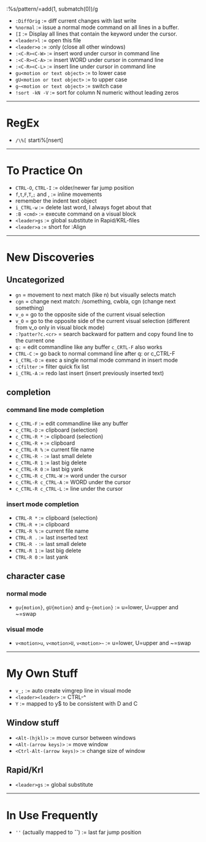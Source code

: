 :%s/pattern/\=add(1, submatch(0))/g
* `:DiffOrig` := diff current changes with last write
* `%normal` := issue a normal mode command on all lines in a buffer.
* `[I` := Display all lines that contain the keyword under the cursor.
* `<leader>l` := open this file  
* `<leader>o` := :only (close all other windows)
* `:<C-R><C-W>` := insert word under cursor in command line <cword>
* `:<C-R><C-A>` := insert WORD under cursor in command line <cWORD>
* `:<C-R><C-L>` := insert line under cursor in command line
* `gu<motion or text object>` := to lower case
* `gU<motion or text object>` := to upper case
* `g~<motion or text object>` := switch case
* `!sort -kN -V` := sort for column N numeric without leading zeros
  
------------------------------------------------------------------------------
# RegEx
* `/\%[` starti\%[nsert] 
  
------------------------------------------------------------------------------
# To Practice On
* `CTRL-O`, `CTRL-I` := older/newer far jump position
* `f`,`t`,`F`,`T`,`;` and , := inline movements  
* remember the indent text object
* `i_CTRL-w` := delete last word, I always foget about that
* `:B <cmd>` := execute command on a visual block
* `<leader>gs` := global substitute in Rapid/KRL-files
* `<leader>a` := short for :Align
  
------------------------------------------------------------------------------
# New Discoveries
## Uncategorized
* `gn` = movement to next match (like n) but visually selects match
* `cgn` = change next match: /something<cr>, cwbla<esc>, cgn (change next
    something)
* `v_o` = go to the opposite side of the current visual selection
* `v_O` = go to the opposite side of the current visual selection (different
    from v_o only in visual block mode)
* `:?patter?c.<cr>` = search backward for pattern and copy found line to the
    current one
* `q:` = edit commandline like any buffer `c_CRTL-F` also works 
* `CTRL-C`    := go back to normal command line after q: or c_CTRL-F
* `i_CTRL-O`    := exec a single normal mode command in insert mode
* `:Cfilter`    := filter quick fix list  
* `i_CTRL-A`    := redo last insert (insert previously inserted text)
  
## completion
### command line mode completion
* `c_CTRL-F`    := edit commandline like any buffer
* `c_CTRL-D`    := clipboard (selection)
* `c_CTRL-R *`  := clipboard (selection)
* `c_CTRL-R +`  := clipboard
* `c_CTRL-R %`  := current file name
* `c_CTRL-R -`  := last small delete
* `c_CTRL-R 1`  := last big delete
* `c_CTRL-R 0`  := last big yank
* `c_CTRL-R c_CTRL-W`   := word under the cursor
* `c_CTRL-R c_CTRL-A`   := WORD under the cursor
* `c_CTRL-R c_CTRL-L`   := line under the cursor
### insert mode completion
* `CTRL-R *` := clipboard (selection)
* `CTRL-R +` := clipboard
* `CTRL-R %` := current file name
* `CTRL-R .` := last inserted text
* `CTRL-R -` := last small delete
* `CTRL-R 1` := last big delete
* `CTRL-R 0` := last yank  
  
## character case
### normal mode
* `gu{motion}`, `gU{motion}` and `g~{motion}` := u=lower, U=upper and ~=swap
### visual mode
* `v<motion>u`, `v<motion>U`, `v<motion>~` := u=lower, U=upper and ~=swap  
  
------------------------------------------------------------------------------
# My Own Stuff
* `v_;` := auto create vimgrep line in visual mode
* `<leader><leader>` := CTRL-^
* `Y` := mapped to y$ to be consistent with D and C  
  
## Window stuff
* `<Alt-(hjkl)>`            := move cursor between windows
* `<Alt-(arrow keys)>`      := move window
* `<Ctrl-Alt-(arrow keys)>` := change size of window  
  
## Rapid/Krl
* `<leader>gs` := global substitute  
  
------------------------------------------------------------------------------
# In Use Frequently
* `''` (actually mapped to **``**) := last far jump position  
  

<!-- 
      vim:sw=2 sts=2 et textwidth=80 
                                      -->
